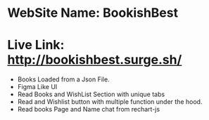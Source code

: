 # WebSite Name: BookishBest
# Live Link: http://bookishbest.surge.sh/

- Books Loaded from a Json File.
- Figma Like UI
- Read Books and WishList Section with unique tabs
- Read and Wishlist button with multiple function under the hood.
- Read books Page and Name chat from rechart-js
